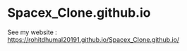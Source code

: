 # Spacex_Clone.github.io
See my website : https://rohitdhumal20191.github.io/Spacex_Clone.github.io/
